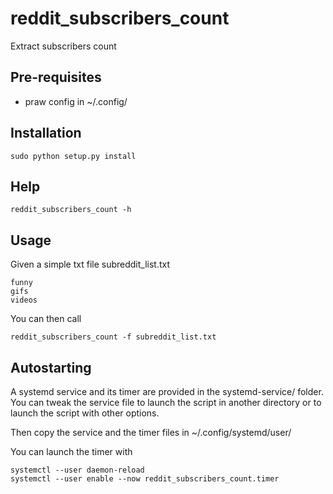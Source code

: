 # reddit_subscribers_count

Extract subscribers count 

## Pre-requisites

- praw config in ~/.config/

## Installation

```
sudo python setup.py install
```

## Help

```
reddit_subscribers_count -h
```

## Usage

Given a simple txt file subreddit_list.txt

```
funny
gifs
videos
```

You can then call

```
reddit_subscribers_count -f subreddit_list.txt
```

## Autostarting

A systemd service and its timer are provided in the systemd-service/ folder. You can tweak the service file to launch the script in another directory or to launch the script with other options.

Then copy the service and the timer files in ~/.config/systemd/user/

You can launch the timer with

```
systemctl --user daemon-reload
systemctl --user enable --now reddit_subscribers_count.timer
```
